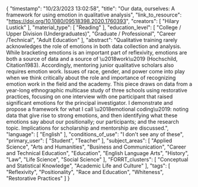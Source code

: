 {
    "timestamp": "10/23/2023 13:02:58",
    "title": "Our data, ourselves: A framework for using emotion in qualitative analysis",
    "link_to_resource": "https://doi.org/10.1080/09518398.2020.1760393",
    "creators": [
        "Hilary Lustick"
    ],
    "material_type": [
        "Reading"
    ],
    "education_level": [
        "College / Upper Division (Undergraduates)",
        "Graduate / Professional",
        "Career /Technical",
        "Adult Education"
    ],
    "abstract": "Qualitative training rarely acknowledges the role of emotions in both data collection and analysis. While bracketing emotions is an important part of reflexivity, emotions are both a source of data and a source of \u2018work\u2019 (Hochschild, Citation1983). Accordingly, mentoring junior qualitative scholars also requires emotion work. Issues of race, gender, and power come into play when we think critically about the role and importance of recognizing emotion work in the field and the academy. This piece draws on data from a year-long ethnographic multicase study of three schools using restorative practices, focusing on one interview with one participant that raised significant emotions for the principal investigator. I demonstrate and propose a framework for what I call \u2018emotional coding\u2019: noting data that give rise to strong emotions, and then identifying what these emotions say about our positionally; our participants; and the research topic. Implications for scholarship and mentorship are discussed.",
    "language": [
        "English"
    ],
    "conditions_of_use": "I don't see any of these",
    "primary_user": [
        "Student",
        "Teacher"
    ],
    "subject_areas": [
        "Applied Science",
        "Arts and Humanities",
        "Business and Communication",
        "Career and Technical Education",
        "Education",
        "English Language Arts",
        "History",
        "Law",
        "Life Science",
        "Social Science"
    ],
    "FORRT_clusters": [
        "Conceptual and Statistical Knowledge",
        "Academic Life and Culture"
    ],
    "tags": [
        "Reflexivity",
        "Positionality",
        "Race and Education",
        "Whiteness",
        "Restorative Practices"
    ]
}